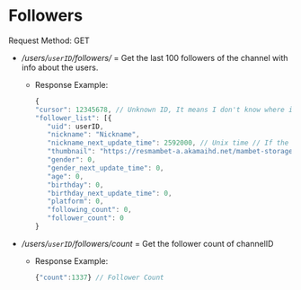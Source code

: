 # Followers

Request Method: GET

* */users/`userID`/followers/* = Get the last 100 followers of the channel with info about the users.
  * Response Example:

     ```js
     {
    "cursor": 12345678, // Unknown ID, It means I don't know where it comes from
    "follower_list": [{
        "uid": userID,
        "nickname": "Nickname",
        "nickname_next_update_time": 2592000, // Unix time // If the value is 2592000, it means the user has not changed nickname
        "thumbnail": "https://resmambet-a.akamaihd.net/mambet-storage/Channel/Avatar/userID/userID.avatar",
        "gender": 0,
        "gender_next_update_time": 0,
        "age": 0,
        "birthday": 0,
        "birthday_next_update_time": 0,
        "platform": 0,
        "following_count": 0,
        "follower_count": 0
    }
     ```

* */users/`userID`/followers/count* = Get the follower count of channelID
  * Response Example:

     ```js
     {"count":1337} // Follower Count
     ```
  